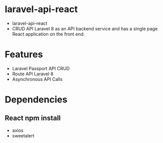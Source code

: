 # laravel-api-react
 - laravel-api-react
 - CRUD API Laravel 8 as an API backend service and has a single page React application on the front end.

# Features
- Laravel Passport API CRUD
- Route API Laravel 8
- Asynchronous API Calls

# Dependencies
## React npm install
- axios 
- sweetalert

